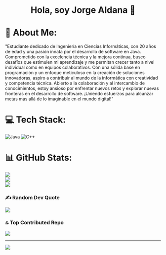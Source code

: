 <div align="center">
  <h1>Hola, soy Jorge Aldana 👋</h1>
</div>

 
# 💫 About Me:
"Estudiante dedicado de Ingeniería en Ciencias Informáticas, con 20 años de edad y una pasión innata por el desarrollo de software en Java. Comprometido con la excelencia técnica y la mejora continua, busco desafíos que estimulen mi aprendizaje y me permitan crecer tanto a nivel individual como en equipos colaborativos. Con una sólida base en programación y un enfoque meticuloso en la creación de soluciones innovadoras, aspiro a contribuir al mundo de la informática con creatividad y competencia técnica. Abierto a la colaboración y al intercambio de conocimientos, estoy ansioso por enfrentar nuevos retos y explorar nuevas fronteras en el desarrollo de software. ¡Uniendo esfuerzos para alcanzar metas más allá de lo imaginable en el mundo digital!"


# 💻 Tech Stack:
![Java](https://img.shields.io/badge/java-%23ED8B00.svg?style=plastic&logo=openjdk&logoColor=white) ![C++](https://img.shields.io/badge/c++-%2300599C.svg?style=plastic&logo=c%2B%2B&logoColor=white)
# 📊 GitHub Stats:
![](https://github-readme-stats.vercel.app/api?username=jorgeAAN03&theme=tokyonight&hide_border=true&include_all_commits=false&count_private=false)<br/>
![](https://github-readme-streak-stats.herokuapp.com/?user=jorgeAAN03&theme=tokyonight&hide_border=true)<br/>
![](https://github-readme-stats.vercel.app/api/top-langs/?username=jorgeAAN03&theme=tokyonight&hide_border=true&include_all_commits=false&count_private=false&layout=compact)

### ✍️ Random Dev Quote
![](https://quotes-github-readme.vercel.app/api?type=horizontal&theme=gruvbox)

### 🔝 Top Contributed Repo
![](https://github-contributor-stats.vercel.app/api?username=jorgeAAN03&limit=5&theme=dark&combine_all_yearly_contributions=true)

---
[![](https://visitcount.itsvg.in/api?id=jorgeAAN03&icon=0&color=0)](https://visitcount.itsvg.in)

<!-- Proudly created with GPRM ( https://gprm.itsvg.in ) -->
